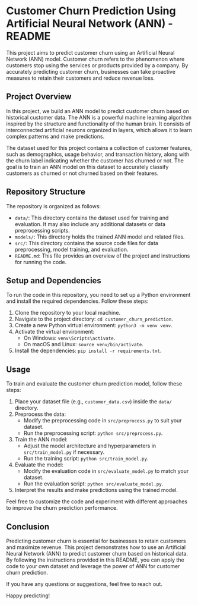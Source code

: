 # Customer Churn Prediction Using Artificial Neural Network (ANN) - README

This project aims to predict customer churn using an Artificial Neural Network (ANN) model. Customer churn refers to the phenomenon where customers stop using the services or products provided by a company. By accurately predicting customer churn, businesses can take proactive measures to retain their customers and reduce revenue loss.

## Project Overview

In this project, we build an ANN model to predict customer churn based on historical customer data. The ANN is a powerful machine learning algorithm inspired by the structure and functionality of the human brain. It consists of interconnected artificial neurons organized in layers, which allows it to learn complex patterns and make predictions.

The dataset used for this project contains a collection of customer features, such as demographics, usage behavior, and transaction history, along with the churn label indicating whether the customer has churned or not. The goal is to train an ANN model on this dataset to accurately classify customers as churned or not churned based on their features.

## Repository Structure

The repository is organized as follows:

- `data/`: This directory contains the dataset used for training and evaluation. It may also include any additional datasets or data preprocessing scripts.
- `models/`: This directory holds the trained ANN model and related files.
- `src/`: This directory contains the source code files for data preprocessing, model training, and evaluation.
- `README.md`: This file provides an overview of the project and instructions for running the code.

## Setup and Dependencies

To run the code in this repository, you need to set up a Python environment and install the required dependencies. Follow these steps:

1. Clone the repository to your local machine.
2. Navigate to the project directory: `cd customer_churn_prediction`.
3. Create a new Python virtual environment: `python3 -m venv venv`.
4. Activate the virtual environment:
   - On Windows: `venv\Scripts\activate`.
   - On macOS and Linux: `source venv/bin/activate`.
5. Install the dependencies: `pip install -r requirements.txt`.

## Usage

To train and evaluate the customer churn prediction model, follow these steps:

1. Place your dataset file (e.g., `customer_data.csv`) inside the `data/` directory.
2. Preprocess the data:
   - Modify the preprocessing code in `src/preprocess.py` to suit your dataset.
   - Run the preprocessing script: `python src/preprocess.py`.
3. Train the ANN model:
   - Adjust the model architecture and hyperparameters in `src/train_model.py` if necessary.
   - Run the training script: `python src/train_model.py`.
4. Evaluate the model:
   - Modify the evaluation code in `src/evaluate_model.py` to match your dataset.
   - Run the evaluation script: `python src/evaluate_model.py`.
5. Interpret the results and make predictions using the trained model.

Feel free to customize the code and experiment with different approaches to improve the churn prediction performance.

## Conclusion

Predicting customer churn is essential for businesses to retain customers and maximize revenue. This project demonstrates how to use an Artificial Neural Network (ANN) to predict customer churn based on historical data. By following the instructions provided in this README, you can apply the code to your own dataset and leverage the power of ANN for customer churn prediction.

If you have any questions or suggestions, feel free to reach out.

Happy predicting!
